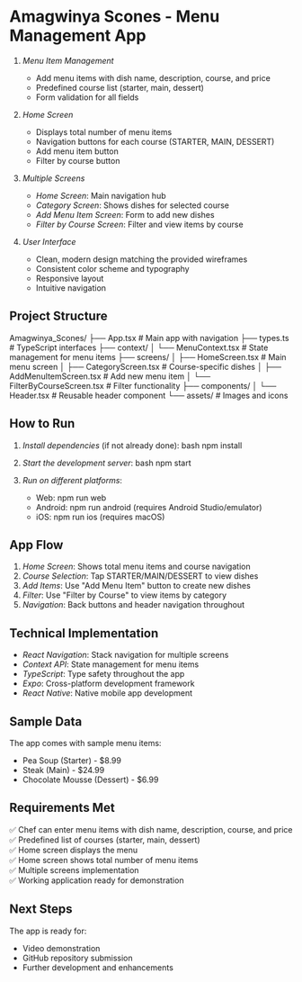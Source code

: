 # Amagwinya Scones - Menu Management App
1. *Menu Item Management*
   - Add menu items with dish name, description, course, and price
   - Predefined course list (starter, main, dessert)
   - Form validation for all fields

2. *Home Screen*
   - Displays total number of menu items
   - Navigation buttons for each course (STARTER, MAIN, DESSERT)
   - Add menu item button
   - Filter by course button

3. *Multiple Screens*
   - *Home Screen*: Main navigation hub
   - *Category Screen*: Shows dishes for selected course
   - *Add Menu Item Screen*: Form to add new dishes
   - *Filter by Course Screen*: Filter and view items by course

4. *User Interface*
   - Clean, modern design matching the provided wireframes
   - Consistent color scheme and typography
   - Responsive layout
   - Intuitive navigation

## Project Structure


Amagwinya_Scones/
├── App.tsx                 # Main app with navigation
├── types.ts               # TypeScript interfaces
├── context/
│   └── MenuContext.tsx    # State management for menu items
├── screens/
│   ├── HomeScreen.tsx     # Main menu screen
│   ├── CategoryScreen.tsx # Course-specific dishes
│   ├── AddMenuItemScreen.tsx # Add new menu item
│   └── FilterByCourseScreen.tsx # Filter functionality
├── components/
│   └── Header.tsx         # Reusable header component
└── assets/                # Images and icons


## How to Run

1. *Install dependencies* (if not already done):
   bash
   npm install
   

2. *Start the development server*:
   bash
   npm start
   

3. *Run on different platforms*:
   - Web: npm run web
   - Android: npm run android (requires Android Studio/emulator)
   - iOS: npm run ios (requires macOS)

## App Flow

1. *Home Screen*: Shows total menu items and course navigation
2. *Course Selection*: Tap STARTER/MAIN/DESSERT to view dishes
3. *Add Items*: Use "Add Menu Item" button to create new dishes
4. *Filter*: Use "Filter by Course" to view items by category
5. *Navigation*: Back buttons and header navigation throughout

## Technical Implementation

- *React Navigation*: Stack navigation for multiple screens
- *Context API*: State management for menu items
- *TypeScript*: Type safety throughout the app
- *Expo*: Cross-platform development framework
- *React Native*: Native mobile app development

## Sample Data

The app comes with sample menu items:
- Pea Soup (Starter) - $8.99
- Steak (Main) - $24.99  
- Chocolate Mousse (Dessert) - $6.99

## Requirements Met

✅ Chef can enter menu items with dish name, description, course, and price  
✅ Predefined list of courses (starter, main, dessert)  
✅ Home screen displays the menu  
✅ Home screen shows total number of menu items  
✅ Multiple screens implementation  
✅ Working application ready for demonstration  

## Next Steps

The app is ready for:
- Video demonstration
- GitHub repository submission
- Further development and enhancements

